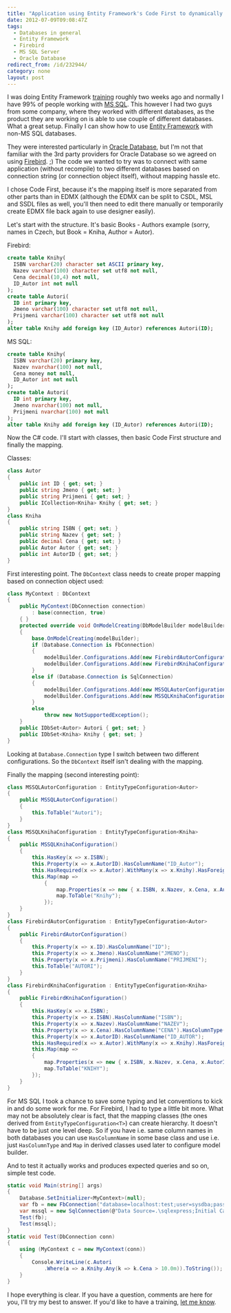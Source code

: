 ```yaml
---
title: "Application using Entity Framework's Code First to dynamically connect to two different databases"
date: 2012-07-09T09:08:47Z
tags:
  - Databases in general
  - Entity Framework
  - Firebird
  - MS SQL Server
  - Oracle Database
redirect_from: /id/232944/
category: none
layout: post
---
```

I was doing Entity Framework [training][1] roughly two weeks ago and normally I have 99% of people working with [MS SQL][2]. This however I had two guys from some company, where they worked with different databases, as the product they are working on is able to use couple of different databases. What a great setup. Finally I can show how to use [Entity Framework][3] with non-MS SQL databases.

They were interested particularly in [Oracle Database][4], but I'm not that familiar with the 3rd party providers for Oracle Database so we agreed on using [Firebird][5]. ;) The code we wanted to try was to connect with same application (without recompile) to two different databases based on connection string (or connection object itself), without mapping hassle etc.

I chose Code First, because it's the mapping itself is more separated from other parts than in EDMX (although the EDMX can be split to CSDL, MSL and SSDL files as well, you'll then need to edit there manually or temporarily create EDMX file back again to use designer easily).

Let's start with the structure. It's basic Books - Authors example (sorry, names in Czech, but Book = Kniha, Author = Autor).

Firebird:

```sql
create table Knihy(
  ISBN varchar(20) character set ASCII primary key,
  Nazev varchar(100) character set utf8 not null,
  Cena decimal(10,4) not null,
  ID_Autor int not null
);
create table Autori(
  ID int primary key,
  Jmeno varchar(100) character set utf8 not null,
  Prijmeni varchar(100) character set utf8 not null
);
alter table Knihy add foreign key (ID_Autor) references Autori(ID);
```

MS SQL:

```sql
create table Knihy(
  ISBN varchar(20) primary key,
  Nazev nvarchar(100) not null,
  Cena money not null,
  ID_Autor int not null
);
create table Autori(
  ID int primary key,
  Jmeno nvarchar(100) not null,
  Prijmeni nvarchar(100) not null
);
alter table Knihy add foreign key (ID_Autor) references Autori(ID);
```

Now the C# code. I'll start with classes, then basic Code First structure and finally the mapping.

Classes:

```csharp
class Autor
{
	public int ID { get; set; }
	public string Jmeno { get; set; }
	public string Prijmeni { get; set; }
	public ICollection<Kniha> Knihy { get; set; }
}
class Kniha
{
	public string ISBN { get; set; }
	public string Nazev { get; set; }
	public decimal Cena { get; set; }
	public Autor Autor { get; set; }
	public int AutorID { get; set; }
}
```

First interesting point. The `DbContext` class needs to create proper mapping based on connection object used:

```csharp
class MyContext : DbContext
{
	public MyContext(DbConnection connection)
		: base(connection, true)
	{ }
	protected override void OnModelCreating(DbModelBuilder modelBuilder)
	{
		base.OnModelCreating(modelBuilder);
		if (Database.Connection is FbConnection)
		{
			modelBuilder.Configurations.Add(new FirebirdAutorConfiguration());
			modelBuilder.Configurations.Add(new FirebirdKnihaConfiguration());
		}
		else if (Database.Connection is SqlConnection)
		{
			modelBuilder.Configurations.Add(new MSSQLAutorConfiguration());
			modelBuilder.Configurations.Add(new MSSQLKnihaConfiguration());
		}
		else
			throw new NotSupportedException();
	}
	public IDbSet<Autor> Autori { get; set; }
	public IDbSet<Kniha> Knihy { get; set; }
}
```

Looking at `Database.Connection` type I switch between two different configurations. So the `DbContext` itself isn't dealing with the mapping.

Finally the mapping (second interesting point):

```csharp
class MSSQLAutorConfiguration : EntityTypeConfiguration<Autor>
{
	public MSSQLAutorConfiguration()
	{
		this.ToTable("Autori");
	}
}
class MSSQLKnihaConfiguration : EntityTypeConfiguration<Kniha>
{
	public MSSQLKnihaConfiguration()
	{
		this.HasKey(x => x.ISBN);
		this.Property(x => x.AutorID).HasColumnName("ID_Autor");
		this.HasRequired(x => x.Autor).WithMany(x => x.Knihy).HasForeignKey(x => x.AutorID).WillCascadeOnDelete(false);
		this.Map(map =>
			{
				map.Properties(x => new { x.ISBN, x.Nazev, x.Cena, x.AutorID });
				map.ToTable("Knihy");
			});
	}
}
class FirebirdAutorConfiguration : EntityTypeConfiguration<Autor>
{
	public FirebirdAutorConfiguration()
	{
		this.Property(x => x.ID).HasColumnName("ID");
		this.Property(x => x.Jmeno).HasColumnName("JMENO");
		this.Property(x => x.Prijmeni).HasColumnName("PRIJMENI");
		this.ToTable("AUTORI");
	}
}
class FirebirdKnihaConfiguration : EntityTypeConfiguration<Kniha>
{
	public FirebirdKnihaConfiguration()
	{
		this.HasKey(x => x.ISBN);
		this.Property(x => x.ISBN).HasColumnName("ISBN");
		this.Property(x => x.Nazev).HasColumnName("NAZEV");
		this.Property(x => x.Cena).HasColumnName("CENA").HasColumnType("decimal").HasPrecision(10, 4);
		this.Property(x => x.AutorID).HasColumnName("ID_AUTOR");
		this.HasRequired(x => x.Autor).WithMany(x => x.Knihy).HasForeignKey(x => x.AutorID).WillCascadeOnDelete(false);
		this.Map(map =>
		{
			map.Properties(x => new { x.ISBN, x.Nazev, x.Cena, x.AutorID });
			map.ToTable("KNIHY");
		});
	}
}
```

For MS SQL I took a chance to save some typing and let conventions to kick in and do some work for me. For Firebird, I had to type a little bit more. What may not be absolutely clear is fact, that the mapping classes (the ones derived from `EntityTypeConfiguration<T>`) can create hierarchy. It doesn't have to be just one level deep. So if you have i.e. same column names in both databases you can use `HasColumnName` in some base class and use i.e. just `HasColumnType` and `Map` in derived classes used later to configure model builder.

And to test it actually works and produces expected queries and so on, simple test code.

```csharp
static void Main(string[] args)
{
	Database.SetInitializer<MyContext>(null);
	var fb = new FbConnection("database=localhost:test;user=sysdba;password=masterkey");
	var mssql = new SqlConnection(@"Data Source=.\sqlexpress;Initial Catalog=test;Integrated Security=True");
	Test(fb);
	Test(mssql);
}
static void Test(DbConnection conn)
{
	using (MyContext c = new MyContext(conn))
	{
		Console.WriteLine(c.Autori
			.Where(a => a.Knihy.Any(k => k.Cena > 10.0m)).ToString());
	}
}
```

I hope everything is clear. If you have a question, comments are here for you, I'll try my best to answer. If you'd like to have a training, [let me know][6].

[1]: http://www.x2develop.com
[2]: http://www.microsoft.com/sqlserver/
[3]: http://msdn.com/ef
[4]: http://www.oracle.com/us/products/database/index.html
[5]: http://www.firebirdsql.org
[6]: /contact